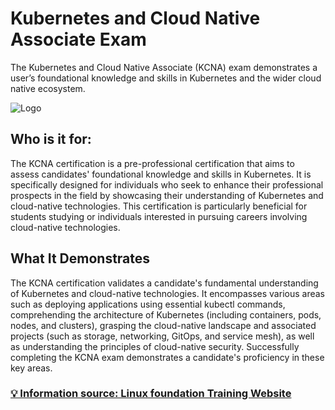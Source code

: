 # Kubernetes and Cloud Native Associate Exam

The Kubernetes and Cloud Native Associate (KCNA) exam demonstrates a user’s foundational knowledge and skills in Kubernetes and the wider cloud native ecosystem.

![Logo](https://training.linuxfoundation.org/wp-content/uploads/2021/09/KCNA-Logo-300x300.png)

## Who is it for:
The KCNA certification is a pre-professional certification that aims to assess candidates' foundational knowledge and skills in Kubernetes. It is specifically designed for individuals who seek to enhance their professional prospects in the field by showcasing their understanding of Kubernetes and cloud-native technologies. This certification is particularly beneficial for students studying or individuals interested in pursuing careers involving cloud-native technologies.

## What It Demonstrates
The KCNA certification validates a candidate's fundamental understanding of Kubernetes and cloud-native technologies. It encompasses various areas such as deploying applications using essential kubectl commands, comprehending the architecture of Kubernetes (including containers, pods, nodes, and clusters), grasping the cloud-native landscape and associated projects (such as storage, networking, GitOps, and service mesh), as well as understanding the principles of cloud-native security. Successfully completing the KCNA exam demonstrates a candidate's proficiency in these key areas.

### [💡 Information source: Linux foundation Training Website](https://training.linuxfoundation.org/certification/kubernetes-cloud-native-associate/)